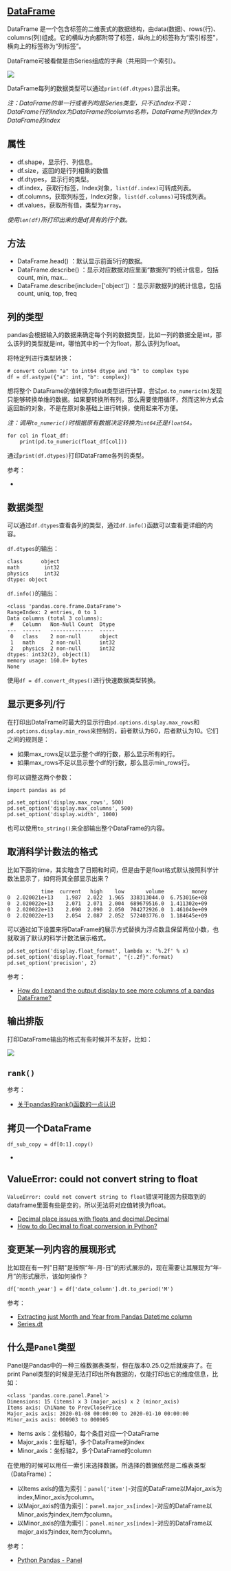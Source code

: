 ## [DataFrame](https://pandas.pydata.org/pandas-docs/stable/reference/frame.html)

DataFrame 是一个包含标签的二维表式的数据结构，由data(数据)、rows(行)、columns(列)组成。它的横纵方向都附带了标签，纵向上的标签称为“索引标签”，横向上的标签称为“列标签”。

DataFrame可被看做是由Series组成的字典（共用同一个索引）。

![](dataframe.png)

DataFrame每列的数据类型可以通过`print(df.dtypes)`显示出来。


*注：DataFrame的单一行或者列均是Series类型，只不过index不同：DataFrame行的index为DataFrame的columns名称，DataFrame列的index为DataFrame的index*


## 属性

- df.shape，显示行、列信息。
- df.size，返回的是行列相乘的数值
- df.dtypes，显示行的类型。
- df.index，获取行标签，Index对象，`list(df.index)`可转成列表。
- df.columns，获取列标签，Index对象，`list(df.columns)`可转成列表。
- df.values，获取所有值，类型为`array`。

*使用`len(df)`所打印出来的是df具有的行个数。*


## 方法

- DataFrame.head() ：默认显示前面5行的数据。
- DataFrame.describe() ：显示对应数据对应里面“数据列”的统计信息，包括count, min, max...
- DataFrame.describe(include=['object']) ：显示非数据列的统计信息，包括count, uniq, top, freq


## 列的类型

pandas会根据输入的数据来确定每个列的数据类型，比如一列的数据全是int，那么该列的类型就是int，哪怕其中的一个为float，那么该列为float。

将特定列进行类型转换：

```
# convert column "a" to int64 dtype and "b" to complex type
df = df.astype({"a": int, "b": complex})
```


想将整个 DataFrame的值转换为float类型进行计算，尝试`pd.to_numeric(m)`发现只能够转换单维的数据。如果要转换所有列，那么需要使用循环，然而这种方式会返回新的对象，不是在原对象基础上进行转换，使用起来不方便。

*注：调用`to_numeric()`时根据原有数据决定转换为`int64`还是`float64`。*

```
for col in float_df:
    print(pd.to_numeric(float_df[col]))
```

通过`print(df.dtypes)`打印DataFrame各列的类型。


参考：

- [](https://stackoverflow.com/questions/15891038/change-column-type-in-pandas)

## 数据类型

可以通过`df.dtypes`查看各列的类型，通过`df.info()`函数可以查看更详细的内容。

`df.dtypes`的输出：

```
class      object
math        int32
physics     int32
dtype: object
```

`df.info()`的输出：

```
<class 'pandas.core.frame.DataFrame'>
RangeIndex: 2 entries, 0 to 1
Data columns (total 3 columns):
 #   Column   Non-Null Count  Dtype 
---  ------   --------------  ----- 
 0   class    2 non-null      object
 1   math     2 non-null      int32 
 2   physics  2 non-null      int32 
dtypes: int32(2), object(1)
memory usage: 160.0+ bytes
None
```

使用`df = df.convert_dtypes()`进行快速数据类型转换。


## 显示更多列/行

在打印出DataFrame时最大的显示行由`pd.options.display.max_rows`和`pd.options.display.min_rows`来控制的，前者默认为60，后者默认为10。它们之间的规则是：

- 如果max_rows足以显示整个df的行数，那么显示所有的行。
- 如果max_rows不足以显示整个df的行数，那么显示min_rows行。

你可以调整这两个参数：

```
import pandas as pd

pd.set_option('display.max_rows', 500)
pd.set_option('display.max_columns', 500)
pd.set_option('display.width', 1000)
```

也可以使用`to_string()`来全部输出整个DataFrame的内容。


## 取消科学计数法的格式

比如下面的time，其实暗含了日期和时间，但是由于是float格式默认按照科学计数法显示了，如何将其全部显示出来？

```
           time  current   high    low       volume         money
0  2.020021e+13    1.987  2.022  1.965  338313044.0  6.753016e+08
0  2.020022e+13    2.071  2.071  2.004  689679516.0  1.411302e+09
0  2.020022e+13    2.090  2.090  2.050  704272926.0  1.461049e+09
0  2.020022e+13    2.054  2.087  2.052  572403776.0  1.184645e+09
```

可以通过如下设置来将DataFrame的展示方式替换为浮点数且保留两位小数，也就取消了默认的科学计数法展示格式。

```
pd.set_option('display.float_format', lambda x: '%.2f' % x)
pd.set_option('display.float_format', "{:.2f}".format)
pd.set_option('precision', 2)
```

参考：

- [How do I expand the output display to see more columns of a pandas DataFrame?](https://stackoverflow.com/questions/11707586/how-do-i-expand-the-output-display-to-see-more-columns-of-a-pandas-dataframe)


## 输出排版

打印DataFrame输出的格式有些时候并不友好，比如：

![](print_not_aligned.png)


## `rank()`

参考：

- [关于pandas的rank()函数的一点认识](https://zhuanlan.zhihu.com/p/87593543)


## 拷贝一个DataFrame

```
df_sub_copy = df[0:1].copy()
```

- [](https://stackoverflow.com/questions/27673231/why-should-i-make-a-copy-of-a-data-frame-in-pandas)


## ValueError: could not convert string to float

`ValueError: could not convert string to float`错误可能因为获取到的dataframe里面有些是空的，所以无法将对应值转换为float。


- [Decimal place issues with floats and decimal.Decimal](https://stackoverflow.com/questions/286061/decimal-place-issues-with-floats-and-decimal-decimal)
- [How to do Decimal to float conversion in Python?](https://stackoverflow.com/questions/32285927/how-to-do-decimal-to-float-conversion-in-python)

## 变更某一列内容的展现形式

比如现在有一列"日期"是按照“年-月-日”的形式展示的，现在需要让其展现为“年-月”的形式展示，该如何操作？

```
df['month_year'] = df['date_column'].dt.to_period('M')
```

参考：

- [Extracting just Month and Year from Pandas Datetime column](https://stackoverflow.com/questions/25146121/extracting-just-month-and-year-from-pandas-datetime-column)
- [Series.dt ](http://pandas.pydata.org/pandas-docs/stable/reference/series.html#api-series-dt)

## 什么是`Panel`类型

Panel是Pandas中的一种三维数据表类型，但在版本0.25.0之后就废弃了。在print Panel类型的时候是无法打印出所有数据的，仅能打印出它的维度信息，比如：

```
<class 'pandas.core.panel.Panel'>
Dimensions: 15 (items) x 3 (major_axis) x 2 (minor_axis)
Items axis: ChiName to PrevClosePrice
Major_axis axis: 2020-01-08 00:00:00 to 2020-01-10 00:00:00
Minor_axis axis: 000903 to 000905
```

- Items axis：坐标轴0，每个条目对应一个DataFrame
- Major_axis：坐标轴1，多个DataFrame的index
- Minor_axis：坐标轴2，多个DataFrame的column

在使用的时候可以用任一索引来选择数据，所选择的数据依然是二维表类型（DataFrame）：

- 以Items axis的值为索引：`panel['item']`-对应的DataFrame以Major_axis为index,Minor_axis为column。
- 以Major_axis的值为索引：`panel.major_xs[index]`-对应的DataFrame以Minor_axis为index,item为column。
- 以Minor_axis的值为索引：`panel.minor_xs[index]`-对应的DataFrame以major_axis为index,item为column。

参考：

- [Python Pandas - Panel](https://www.tutorialspoint.com/python_pandas/python_pandas_panel.htm)
